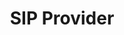 ---
title: SIP Provider
next: /sip-provider/aemter/
url: /sip-provider
weight: 6
icon: <i class="fa fa-database" aria-hidden="true"></i>
draft: true
---
